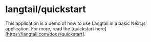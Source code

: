 # langtail/quickstart

This application is a demo of how to use Langtail in a basic Next.js application. For more, read the [quickstart here][https://langtail.com/docs/quickstart].